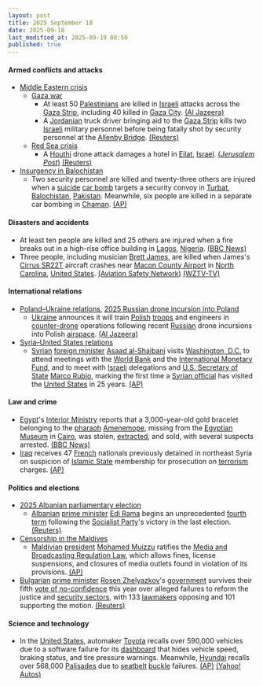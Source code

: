 ```yaml
---
layout: post
title: 2025 September 18
date: 2025-09-18
last_modified_at: 2025-09-19 08:50
published: true
---
```



#### Armed conflicts and attacks

* [Middle Eastern crisis](https://en.wikipedia.org/wiki/Middle_Eastern_crisis_%282023-present%29 "Middle Eastern crisis (2023-present)")
  * [Gaza war](https://en.wikipedia.org/wiki/Gaza_war "Gaza war")
    * At least 50 [Palestinians](https://en.wikipedia.org/wiki/Palestinians "Palestinians") are killed in [Israeli](https://en.wikipedia.org/wiki/Israel "Israel") attacks across the [Gaza Strip](https://en.wikipedia.org/wiki/Gaza_Strip "Gaza Strip"), including 40 killed in [Gaza City](https://en.wikipedia.org/wiki/Gaza_City "Gaza City"). [(Al Jazeera)](https://www.aljazeera.com/news/liveblog/2025/9/18/live-israeli-army-applying-extreme-pressure-as-gaza-toll-passes-65000)
    * A [Jordanian](https://en.wikipedia.org/wiki/Jordan "Jordan") truck driver bringing aid to the [Gaza Strip](https://en.wikipedia.org/wiki/Gaza_Strip "Gaza Strip") kills two [Israeli](https://en.wikipedia.org/wiki/Israel "Israel") military personnel before being fatally shot by security personnel at the [Allenby Bridge](https://en.wikipedia.org/wiki/Allenby_Bridge "Allenby Bridge"). [(Reuters)](https://www.reuters.com/world/middle-east/israeli-military-says-received-report-shooting-jordan-border-crossing-2025-09-18/)
  * [Red Sea crisis](https://en.wikipedia.org/wiki/Red_Sea_crisis "Red Sea crisis")
    * A [Houthi](https://en.wikipedia.org/wiki/Houthi "Houthi") drone attack damages a hotel in [Eilat](https://en.wikipedia.org/wiki/Eilat "Eilat"), [Israel](https://en.wikipedia.org/wiki/Israel "Israel"). [(*Jerusalem Post*)](https://www.jpost.com/israel-news/article-867996) [(Reuters)](https://www.reuters.com/world/middle-east/drone-launched-yemen-crashes-israels-eilat-2025-09-18/)
* [Insurgency in Balochistan](https://en.wikipedia.org/wiki/Insurgency_in_Balochistan "Insurgency in Balochistan")
  * Two security personnel are killed and twenty-three others are injured when a [suicide](https://en.wikipedia.org/wiki/Suicide_attack "Suicide attack") [car bomb](https://en.wikipedia.org/wiki/Car_bomb "Car bomb") targets a security convoy in [Turbat](https://en.wikipedia.org/wiki/Turbat "Turbat"), [Balochistan](https://en.wikipedia.org/wiki/Balochistan%2C_Pakistan "Balochistan, Pakistan"), [Pakistan](https://en.wikipedia.org/wiki/Pakistan "Pakistan"). Meanwhile, six people are killed in a separate car bombing in [Chaman](https://en.wikipedia.org/wiki/Chaman "Chaman"). [(AP)](https://apnews.com/article/pakistan-car-bombings-southwest-balochistan-52123957204e94674f16ebf7539432d0)

#### Disasters and accidents

* At least ten people are killed and 25 others are injured when a fire breaks out in a high-rise office building in [Lagos](https://en.wikipedia.org/wiki/Lagos "Lagos"), [Nigeria](https://en.wikipedia.org/wiki/Nigeria "Nigeria"). [(BBC News)](https://www.bbc.com/news/articles/cr704re0kmpo)
* Three people, including musician [Brett James](https://en.wikipedia.org/wiki/Brett_James "Brett James"), are killed when James's [Cirrus SR22T](https://en.wikipedia.org/wiki/Cirrus_SR22T "Cirrus SR22T") aircraft crashes near [Macon County Airport](https://en.wikipedia.org/wiki/Macon_County_Airport "Macon County Airport") in [North Carolina](https://en.wikipedia.org/wiki/North_Carolina "North Carolina"), [United States](https://en.wikipedia.org/wiki/United_States "United States"). [(Aviation Safety Network)](https://asn.flightsafety.org/wikibase/545414) [(WZTV-TV)](https://fox17.com/news/local/airplane-accident-franklin-students-staff-iotla-valley-elementary-school-macon-county-airport-sheriffs-office)

#### International relations

* [Poland–Ukraine relations](https://en.wikipedia.org/wiki/Poland%E2%80%93Ukraine_relations "Poland–Ukraine relations"), [2025 Russian drone incursion into Poland](https://en.wikipedia.org/wiki/2025_Russian_drone_incursion_into_Poland "2025 Russian drone incursion into Poland")
  * [Ukraine](https://en.wikipedia.org/wiki/Ukraine "Ukraine") announces it will train [Polish](https://en.wikipedia.org/wiki/Poland "Poland") [troops](https://en.wikipedia.org/wiki/Polish_Armed_Forces "Polish Armed Forces") and engineers in [counter-drone](https://en.wikipedia.org/wiki/Drone_warfare "Drone warfare") operations following recent [Russian](https://en.wikipedia.org/wiki/Russia "Russia") drone incursions into Polish [airspace](https://en.wikipedia.org/wiki/Airspace "Airspace"). [(Al Jazeera)](https://www.aljazeera.com/news/2025/9/18/ukraine-pledges-to-bolster-polish-drone-defence-with-training)
* [Syria–United States relations](https://en.wikipedia.org/wiki/Syria%E2%80%93United_States_relations "Syria–United States relations")
  * [Syrian](https://en.wikipedia.org/wiki/Syria "Syria") [foreign minister](https://en.wikipedia.org/wiki/Ministry_of_Foreign_Affairs_and_Expatriates_%28Syria%29 "Ministry of Foreign Affairs and Expatriates (Syria)") [Asaad al-Shaibani](https://en.wikipedia.org/wiki/Asaad_al-Shaibani "Asaad al-Shaibani") visits [Washington, D.C.](https://en.wikipedia.org/wiki/Washington%2C_D.C. "Washington, D.C.") to attend meetings with the [World Bank](https://en.wikipedia.org/wiki/World_Bank "World Bank") and the [International Monetary Fund](https://en.wikipedia.org/wiki/International_Monetary_Fund "International Monetary Fund"), and to meet with [Israeli](https://en.wikipedia.org/wiki/Israel "Israel") delegations and [U.S. Secretary of State](https://en.wikipedia.org/wiki/U.S._Secretary_of_State "U.S. Secretary of State") [Marco Rubio](https://en.wikipedia.org/wiki/Marco_Rubio "Marco Rubio"), marking the first time a [Syrian official](https://en.wikipedia.org/wiki/Syrian_transitional_government "Syrian transitional government") has visited the [United States](https://en.wikipedia.org/wiki/United_States "United States") in 25 years. [(AP)](https://apnews.com/article/syria-us-asaad-alshibani-trump-sanctions-alsharaa-526af7ef1ad6afc5ad1086e0707a5720)

#### Law and crime

* [Egypt](https://en.wikipedia.org/wiki/Egypt "Egypt")'s [Interior Ministry](https://en.wikipedia.org/wiki/Ministry_of_Interior_%28Egypt%29 "Ministry of Interior (Egypt)") reports that a 3,000-year-old gold bracelet belonging to the [pharaoh](https://en.wikipedia.org/wiki/Pharaoh "Pharaoh") [Amenemope](https://en.wikipedia.org/wiki/Amenemope_%28pharaoh%29 "Amenemope (pharaoh)"), missing from the [Egyptian Museum](https://en.wikipedia.org/wiki/Egyptian_Museum "Egyptian Museum") in [Cairo](https://en.wikipedia.org/wiki/Cairo "Cairo"), was stolen, [extracted](https://en.wikipedia.org/wiki/Gold_extraction "Gold extraction"), and sold, with several suspects arrested. [(BBC News)](https://www.bbc.com/news/articles/c1kw8dwy4dro)
* [Iraq](https://en.wikipedia.org/wiki/Iraq "Iraq") receives 47 [French](https://en.wikipedia.org/wiki/French_people "French people") nationals previously detained in northeast Syria on suspicion of [Islamic State](https://en.wikipedia.org/wiki/Islamic_State "Islamic State") membership for prosecution on [terrorism](https://en.wikipedia.org/wiki/Islamic_terrorism "Islamic terrorism") charges. [(AP)](https://apnews.com/article/iraq-syria-france-islamic-state-0ec321ee15581c9ec2dd41500c18b18a)

#### Politics and elections

* [2025 Albanian parliamentary election](https://en.wikipedia.org/wiki/2025_Albanian_parliamentary_election "2025 Albanian parliamentary election")
  * [Albanian](https://en.wikipedia.org/wiki/Albania "Albania") [prime minister](https://en.wikipedia.org/wiki/Prime_Minister_of_Albania "Prime Minister of Albania") [Edi Rama](https://en.wikipedia.org/wiki/Edi_Rama "Edi Rama") begins an unprecedented [fourth term](https://en.wikipedia.org/wiki/Rama_IV_Government "Rama IV Government") following the [Socialist Party](https://en.wikipedia.org/wiki/Socialist_Party_of_Albania "Socialist Party of Albania")'s victory in the last election. [(Reuters)](https://www.reuters.com/world/albanias-rama-starts-fourth-term-pm-targets-eu-membership-2025-09-18/)
* [Censorship in the Maldives](https://en.wikipedia.org/wiki/Censorship_in_the_Maldives "Censorship in the Maldives")
  * [Maldivian](https://en.wikipedia.org/wiki/Maldives "Maldives") [president](https://en.wikipedia.org/wiki/President_of_the_Maldives "President of the Maldives") [Mohamed Muizzu](https://en.wikipedia.org/wiki/Mohamed_Muizzu "Mohamed Muizzu") ratifies the [Media and Broadcasting Regulation Law](https://en.wikipedia.org/wiki/Maldives_Media_and_Broadcasting_Regulation_Law "Maldives Media and Broadcasting Regulation Law"), which allows fines, license suspensions, and closures of media outlets found in violation of its provisions. [(AP)](https://apnews.com/article/maldives-media-freedom-law-muizzi-license-journalist-2ca60d731492ef11840850d76f7007e1)
* [Bulgarian](https://en.wikipedia.org/wiki/Bulgaria "Bulgaria") [prime minister](https://en.wikipedia.org/wiki/Prime_Minister_of_Bulgaria "Prime Minister of Bulgaria") [Rosen Zhelyazkov](https://en.wikipedia.org/wiki/Rosen_Zhelyazkov "Rosen Zhelyazkov")'s [government](https://en.wikipedia.org/wiki/Zhelyazkov_Government "Zhelyazkov Government") survives their fifth [vote of no-confidence](https://en.wikipedia.org/wiki/Vote_of_no-confidence "Vote of no-confidence") this year over alleged failures to reform the justice and [security sectors](https://en.wikipedia.org/wiki/National_security_of_Bulgaria "National security of Bulgaria"), with 133 [lawmakers](https://en.wikipedia.org/wiki/National_Assembly_%28Bulgaria%29 "National Assembly (Bulgaria)") opposing and 101 supporting the motion. [(Reuters)](https://www.reuters.com/world/bulgarias-government-survives-fifth-no-confidence-vote-2025-09-18/)

#### Science and technology

* In the [United States](https://en.wikipedia.org/wiki/Automotive_industry_in_the_United_States "Automotive industry in the United States"), automaker [Toyota](https://en.wikipedia.org/wiki/Toyota "Toyota") recalls over 590,000 vehicles due to a software failure for its [dashboard](https://en.wikipedia.org/wiki/Dashboard "Dashboard") that hides vehicle speed, braking status, and tire pressure warnings. Meanwhile, [Hyundai](https://en.wikipedia.org/wiki/Hyundai "Hyundai") recalls over 568,000 [Palisades](https://en.wikipedia.org/wiki/Hyundai_Palisade "Hyundai Palisade") due to [seatbelt](https://en.wikipedia.org/wiki/Seatbelt "Seatbelt") [buckle](https://en.wikipedia.org/wiki/Belt_buckle "Belt buckle") failures. [(AP)](https://apnews.com/article/auto-recalls-hyundai-toyota-safety-87734fbc8c951415564c21a2f21d9fdf) [(Yahoo! Autos)](https://autos.yahoo.com/safety-and-recalls/articles/toyota-hyundai-recall-more-1-144256702.html)
